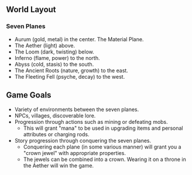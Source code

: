 ## World Layout
### Seven Planes
* Aurum (gold, metal) in the center. The Material Plane.
* The Aether (light) above.
* The Loom (dark, twisting) below.
* Inferno (flame, power) to the north.
* Abyss (cold, stasis) to the south.
* The Ancient Roots (nature, growth) to the east.
* The Fleeting Fell (psyche, decay) to the west.

## Game Goals
* Variety of environments between the seven planes.
* NPCs, villages, discoverable lore.
* Progression through actions such as mining or defeating mobs.
	* This will grant "mana" to be used in upgrading items and personal attributes or charging rods.
* Story progression through conquering the seven planes.
	* Conquering each plane (in some various manner) will grant you a "crown jewel" with appropriate properties.
	* The jewels can be combined into a crown. Wearing it on a throne in the Aether will win the game.
